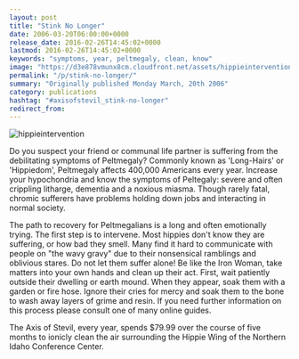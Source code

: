 ```yaml
---
layout: post
title: "Stink No Longer"
date: 2006-03-20T06:00:00+0000
release_date: 2016-02-26T14:45:02+0000
lastmod: 2016-02-26T14:45:02+0000
keywords: "symptoms, year, peltmegaly, clean, know"
image: "https://d3e878vmunx8cm.cloudfront.net/assets/hippieintervention.jpg"
permalink: "/p/stink-no-longer/"
summary: "Originally published Monday March, 20th 2006"
category: publications
hashtag: "#axisofstevil_stink-no-longer"
redirect_from:
---
```


[id_1]: https://d3e878vmunx8cm.cloudfront.net/assets/hippieintervention.jpg "hippieintervention"
![hippieintervention][id_1]

Do you suspect your friend or communal life partner is suffering from the debilitating symptoms of Peltmegaly? Commonly known as 'Long-Hairs' or 'Hippiedom', Peltmegaly affects 400,000 Americans every year. Increase your hypochondria and know the symptoms of Peltegaly: severe and often crippling litharge, dementia and a noxious miasma. Though rarely fatal, chromic sufferers have problems holding down jobs and interacting in normal society.

The path to recovery for Peltmegalians is a long and often emotionally trying. The first step is to intervene. Most hippies don't know they are suffering, or how bad they smell. Many find it hard to communicate with people on "the wavy gravy" due to their nonsensical ramblings and oblivious stares. Do not let them suffer alone! Be like the Iron Woman, take matters into your own hands and clean up their act. First, wait patiently outside their dwelling or earth mound. When they appear, soak them with a garden or fire hose. Ignore their cries for mercy and soak them to the bone to wash away layers of grime and resin.
If you need further information on this process please consult one of many online guides.

The Axis of Stevil, every year, spends $79.99 over the course of five months to ionicly clean the air surrounding the Hippie Wing of the Northern Idaho Conference Center.
